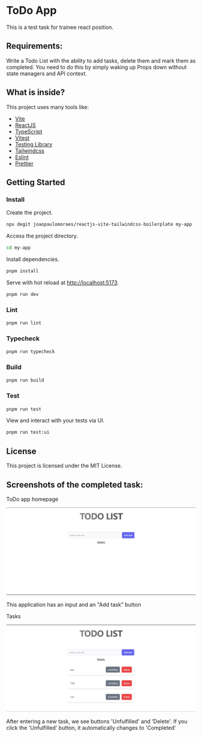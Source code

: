 # ToDo App

This is a test task for trainee react position.

## Requirements:

Write a Todo List with the ability to add tasks, delete them and mark them as completed. You need to do this by simply waking up Props down without state managers and API context.

## What is inside?

This project uses many tools like:

- [Vite](https://vitejs.dev)
- [ReactJS](https://reactjs.org)
- [TypeScript](https://www.typescriptlang.org)
- [Vitest](https://vitest.dev)
- [Testing Library](https://testing-library.com)
- [Tailwindcss](https://tailwindcss.com)
- [Eslint](https://eslint.org)
- [Prettier](https://prettier.io)

## Getting Started

### Install

Create the project.

```bash
npx degit joaopaulomoraes/reactjs-vite-tailwindcss-boilerplate my-app
```

Access the project directory.

```bash
cd my-app
```

Install dependencies.

```bash
pnpm install
```

Serve with hot reload at <http://localhost:5173>.

```bash
pnpm run dev
```

### Lint

```bash
pnpm run lint
```

### Typecheck

```bash
pnpm run typecheck
```

### Build

```bash
pnpm run build
```

### Test

```bash
pnpm run test
```

View and interact with your tests via UI.

```bash
pnpm run test:ui
```

## License

This project is licensed under the MIT License.

## Screenshots of the completed task:

ToDo app homepage

![ToDo app homepage](/src/assets/homepage.jpg)

This application has an input and an "Add task" button

Tasks

![Tasks](/src/assets/tasks.jpg)

After entering a new task, we see buttons 'Unfulfilled' and 'Delete'. If you click the 'Unfulfilled' button, it automatically changes to 'Completed'
